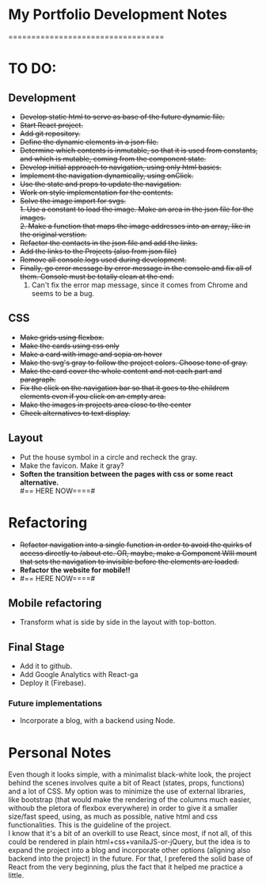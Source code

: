 # My Portfolio Development Notes
==================================

# TO DO:

## Development
- <del>Develop static html to serve as base of the future dynamic file.
- <del>Start React project.
- <del>Add git repository.
- <del> Define the dynamic elements in a json file.
- <del> Determine which contents is inmutable, so that it is used from constants, and which is mutable, coming from the component state.
- <del> Develop initial approach to navigation, using only html basics.
- <del> Implement the navigation dynamically, using onClick.
- <del> Use the state and props to update the navigation.
- <del> Work on style implementation for the contents.
- <del> Solve the image import for svgs.<br>
		1. <del> Use a constant to load the image. Make an area in the json file for the images.<br>
		2. Make a function that maps the image addresses into an array, like in the original verstion.
- <del> Refactor the contacts in the json file and add the links.
- <del> Add the links to the Projects (also from json file)
- <del> Remove all console.logs used during development.
- <del> Finally, go error message by error message in the console and fix all of them. Console must be totally clean at the end.</del>
	1. Can't fix the error map message, since it comes from Chrome and seems to be a bug.

## CSS
- <del>Make grids using flexbox.
- <del>Make the cards using css only
- <del> Make a card with image and sepia on hover
- <del>Make the svg's gray to follow the project colors. Choose tone of gray.
- <del> Make the card cover the whole content and not each part and paragraph.
- <del> Fix the click on the navigation bar so that it goes to the childrem elements even if you click on an empty area.
- <del> Make the images in projects area close to the center
- <del> Check alternatives to text display.

## Layout
- Put the house symbol in a circle and recheck the gray.
- Make the favicon. Make it gray?
- __Soften the transition between the pages with css or some react alternative.__  
#== HERE NOW====#



# Refactoring
- <del> Refactor navigation into a single function in order to avoid the quirks of access directly to /about etc. OR, maybe, make a Component WIll mount that sets the navigation to invisible before the elements are loaded.
- **Refactor the website for mobile!!** <br>
- #== HERE NOW====#

## Mobile refactoring
- Transform what is side by side in the layout with top-botton. 

## Final Stage
- Add it to github.
- Add Google Analytics with React-ga
- Deploy it (Firebase).


### Future implementations
- Incorporate a blog, with a backend using Node.

# Personal Notes
Even though it looks simple, with a minimalist black-white look, the project behind the scenes involves quite a bit of React (states, props, functions) and a lot of CSS. My option was to minimize the use of external libraries, like bootstrap (that would make the rendering of the columns much easier, withoub the pletora of flexbox everywhere) in order to give it a smaller size/fast speed, using, as much as possible, native html and css functionalities. This is the guideline of the project. <br>
I know that it's a bit of an overkill to use React, since most, if not all, of this could be rendered in plain html+css+vanilaJS-or-jQuery, but the idea is to expand the project into a blog and incorporate other options (aligning also backend into the project) in the future. For that, I prefered the solid base of React from the very beginning, plus the fact that it helped me practice a little.
<br>
